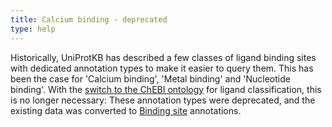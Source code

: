 ```yaml
---
title: Calcium binding - deprecated
type: help
---
```


Historically, UniProtKB has described a few classes of ligand binding sites with dedicated annotation types to make it easier to query them. This has been the case for 'Calcium binding', 'Metal binding' and 'Nucleotide binding'. With the [switch to the ChEBI ontology](https://www.uniprot.org/release-notes/2022-08-03-release) for ligand classification, this is no longer necessary: These annotation types were deprecated, and the existing data was converted to [Binding site](https://www.uniprot.org/help/binding) annotations.


